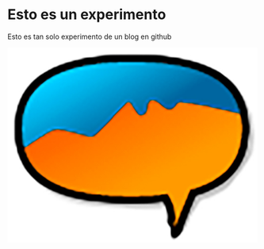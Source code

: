 # Esto es un experimento

Esto es tan solo experimento de un blog en github

![imagen de mtyblog](images/mtyblog.jpg)
